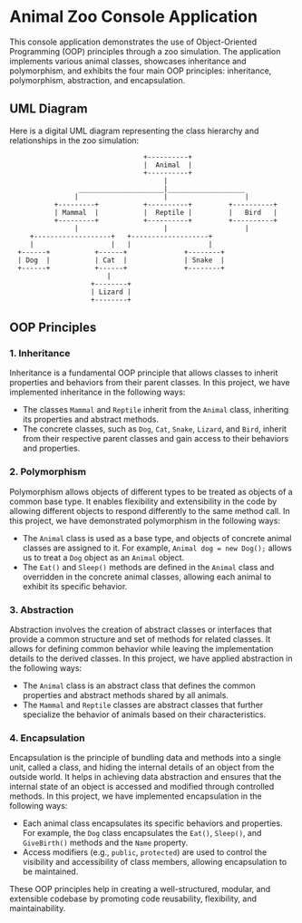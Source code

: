 # Animal Zoo Console Application

This console application demonstrates the use of Object-Oriented Programming (OOP) principles through a zoo simulation. The application implements various animal classes, showcases inheritance and polymorphism, and exhibits the four main OOP principles: inheritance, polymorphism, abstraction, and encapsulation.

## UML Diagram

Here is a digital UML diagram representing the class hierarchy and relationships in the zoo simulation:

                                     +----------+
                                     |  Animal  |
                                     +----------+
                                          |
                     _____________________|___________________
                    |                     |                   |
               +---------+           +----------+         +----------+
               | Mammal  |           |  Reptile |         |   Bird   |
               +---------+           +----------+         +----------+
                    |                     |                   |
         +-------------------+   +-------------------+
         |                   |   |                   |
      +------+           +------+              +--------+
      | Dog  |           | Cat  |              | Snake  |
      +------+           +------+              +--------+
                            |
                        +--------+
                        | Lizard |
                        +--------+

## OOP Principles

### 1. Inheritance

Inheritance is a fundamental OOP principle that allows classes to inherit properties and behaviors from their parent classes. In this project, we have implemented inheritance in the following ways:
- The classes `Mammal` and `Reptile` inherit from the `Animal` class, inheriting its properties and abstract methods.
- The concrete classes, such as `Dog`, `Cat`, `Snake`, `Lizard`, and `Bird`, inherit from their respective parent classes and gain access to their behaviors and properties.

### 2. Polymorphism

Polymorphism allows objects of different types to be treated as objects of a common base type. It enables flexibility and extensibility in the code by allowing different objects to respond differently to the same method call. In this project, we have demonstrated polymorphism in the following ways:
- The `Animal` class is used as a base type, and objects of concrete animal classes are assigned to it. For example, `Animal dog = new Dog();` allows us to treat a `Dog` object as an `Animal` object.
- The `Eat()` and `Sleep()` methods are defined in the `Animal` class and overridden in the concrete animal classes, allowing each animal to exhibit its specific behavior.

### 3. Abstraction

Abstraction involves the creation of abstract classes or interfaces that provide a common structure and set of methods for related classes. It allows for defining common behavior while leaving the implementation details to the derived classes. In this project, we have applied abstraction in the following ways:
- The `Animal` class is an abstract class that defines the common properties and abstract methods shared by all animals.
- The `Mammal` and `Reptile` classes are abstract classes that further specialize the behavior of animals based on their characteristics.

### 4. Encapsulation

Encapsulation is the principle of bundling data and methods into a single unit, called a class, and hiding the internal details of an object from the outside world. It helps in achieving data abstraction and ensures that the internal state of an object is accessed and modified through controlled methods. In this project, we have implemented encapsulation in the following ways:
- Each animal class encapsulates its specific behaviors and properties. For example, the `Dog` class encapsulates the `Eat()`, `Sleep()`, and `GiveBirth()` methods and the `Name` property.
- Access modifiers (e.g., `public`, `protected`) are used to control the visibility and accessibility of class members, allowing encapsulation to be maintained.

These OOP principles help in creating a well-structured, modular, and extensible codebase by promoting code reusability, flexibility, and maintainability.

